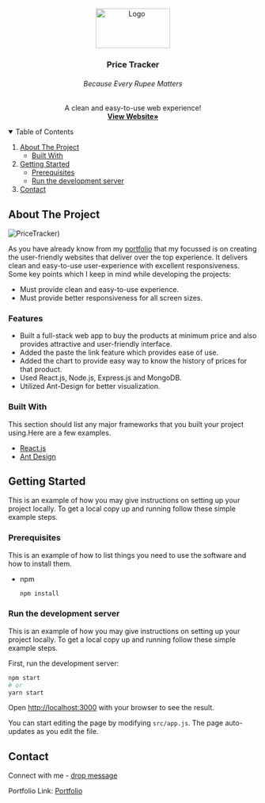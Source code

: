 <br />
<p align="center">
    <img src="https://res.cloudinary.com/mayur28/image/upload/v1680331147/pricetracker-high-resolution-logo-color-on-transparent-background_tmy5iy.png" alt="Logo" width="150" height="80">
  <h3 align="center">Price Tracker</h3>
  <h6 align="center">Because Every Rupee Matters</h6>
  <p align="center">
   A clean and easy-to-use web experience!
    <br />
    <a href="https://www.trackprice.co.in/"><strong>View Website»</strong></a>
    <br />
  </p>
</p>

<details open="open">
  <summary>Table of Contents</summary>
  <ol>
    <li>
      <a href="#about-the-project">About The Project</a>
      <ul>
        <li><a href="#built-with">Built With</a></li>
      </ul>
    </li>
    <li>
      <a href="#getting-started">Getting Started</a>
      <ul>
        <li><a href="#prerequisites">Prerequisites</a></li>
        <li><a href="#run-the-development-server">Run the development server</a></li>
      </ul>
    </li>
    <li><a href="#contact">Contact</a></li>
  </ol>
</details>

## About The Project

![PriceTracker](https://res.cloudinary.com/mayur28/image/upload/v1681217885/PriceTrackerResponsive_oljyzt.png))

As you have already know from my [portfolio](https://www.mayuragarwal.in/) that my focussed is on creating the user-friendly websites that deliver over the top experience. It delivers clean and easy-to-use user-experience with excellent responsiveness. Some key points which I keep in mind while developing the projects:

- Must provide clean and easy-to-use experience.
- Must provide better responsiveness for all screen sizes.

### Features

- Built a full-stack web app to buy the products at minimum price and also provides attractive and user-friendly interface.
- Added the paste the link feature which provides ease of use.
- Added the chart to provide easy way to know the history of prices for that product.
- Used React.js, Node.js, Express.js and MongoDB.
- Utilized Ant-Design for better visualization.

### Built With

This section should list any major frameworks that you built your project using.Here are a few examples.

- [React.js](https://reactjs.org/)
- [Ant Design](https://ant.design/)

## Getting Started

This is an example of how you may give instructions on setting up your project locally.
To get a local copy up and running follow these simple example steps.

### Prerequisites

This is an example of how to list things you need to use the software and how to install them.

- npm
  ```sh
  npm install
  ```

### Run the development server

This is an example of how you may give instructions on setting up your project locally.
To get a local copy up and running follow these simple example steps.

First, run the development server:

```bash
npm start
# or
yarn start
```

Open [http://localhost:3000](http://localhost:3000) with your browser to see the result.

You can start editing the page by modifying `src/app.js`. The page auto-updates as you edit the file.

## Contact

Connect with me - [drop message](https://www.trackprice.co.in/contact)

Portfolio Link: [Portfolio](https://www.mayuragarwal.in/)
